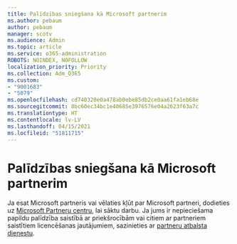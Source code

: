 ```yaml
---
title: Palīdzības sniegšana kā Microsoft partnerim
ms.author: pebaum
author: pebaum
manager: scotv
ms.audience: Admin
ms.topic: article
ms.service: o365-administration
ROBOTS: NOINDEX, NOFOLLOW
localization_priority: Priority
ms.collection: Adm_O365
ms.custom:
- "9001683"
- "5079"
ms.openlocfilehash: cd740320e0a478ab0ebe85db2ce0aa61fa1eb68e
ms.sourcegitcommit: 8bc60ec34bc1e40685e3976576e04a2623f63a7c
ms.translationtype: HT
ms.contentlocale: lv-LV
ms.lasthandoff: 04/15/2021
ms.locfileid: "51811715"
---
```

# <a name="help-as-a-microsoft-partner"></a>Palīdzības sniegšana kā Microsoft partnerim

Ja esat Microsoft partneris vai vēlaties kļūt par Microsoft partneri, dodieties uz [Microsoft Partneru centru](https://support.microsoft.com/help/4499930/partner-center-overview), lai sāktu darbu. Ja jums ir nepieciešama papildu palīdzība saistībā ar priekšrocībām vai citiem ar partneriem saistītiem licencēšanas jautājumiem, sazinieties ar [partneru atbalsta dienestu](https://aka.ms/partnersupport).
